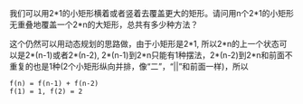 我们可以用2\*1的小矩形横着或者竖着去覆盖更大的矩形。请问用n个2*1的小矩形无重叠地覆盖一个2\*n的大矩形，总共有多少种方法？

这个仍然可以用动态规划的思路做，由于小矩形是2\*1, 所以2\*n的上一个状态可以是2\*(n-1)或者2*\(n-2), 2\*(n-1)到2\*n只能有1种摆法，2*\(n-2)到2\*n和前面不重复的也是1种(2个小矩形纵向并排，像“二”，“||”和前面一样)，所以
```
f(n) = f(n-1) + f(n-2)
f(1) = 1, f(2) = 2
```

